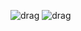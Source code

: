![drag](https://github.com/Milan-98/life9systems/assets/114464208/ac65c4ff-9a3b-4486-b6ef-806ab5ac1781)
![drag](https://github.com/Milan-98/life9systems/assets/114464208/f3b5746d-05f5-4aaa-be22-1416e6c8a026)
